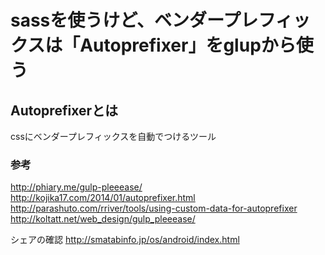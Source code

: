 # sassを使うけど、ベンダープレフィックスは「Autoprefixer」をglupから使う


## Autoprefixerとは
cssにベンダープレフィックスを自動でつけるツール

### 参考
http://phiary.me/gulp-pleeease/
http://kojika17.com/2014/01/autoprefixer.html
http://parashuto.com/rriver/tools/using-custom-data-for-autoprefixer
http://koltatt.net/web_design/gulp_pleeease/

シェアの確認
http://smatabinfo.jp/os/android/index.html
